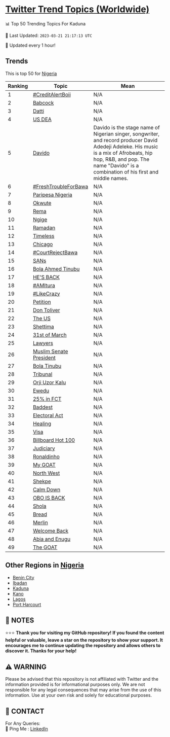 [Twitter Trend Topics (Worldwide)](https://github.com/ErcinDedeoglu/Twitter-Trend-Topics)
==========


📊 Top 50 Trending Topics For Kaduna

📆 Last Updated: `2023-03-21 21:17:13 UTC`

🔧 Updated every 1 hour!


## Trends

This is top 50 for [Nigeria](</Nigeria>)

| Ranking | Topic | Mean |
| ------- | ------------ | ------------ |
| 1 | [#CreditAlertBoii](http://twitter.com/search?q=%23CreditAlertBoii) | N/A |
| 2 | [Babcock](http://twitter.com/search?q=Babcock) | N/A |
| 3 | [Datti](http://twitter.com/search?q=Datti) | N/A |
| 4 | [US DEA](http://twitter.com/search?q=US+DEA) | N/A |
| 5 | [Davido](http://twitter.com/search?q=Davido) | Davido is the stage name of Nigerian singer, songwriter, and record producer David Adedeji Adeleke. His music is a mix of Afrobeats, hip hop, R&B, and pop. The name "Davido" is a combination of his first and middle names. |
| 6 | [#FreshTroubleForBawa](http://twitter.com/search?q=%23FreshTroubleForBawa) | N/A |
| 7 | [Paripesa Nigeria](http://twitter.com/search?q=Paripesa+Nigeria) | N/A |
| 8 | [Okwute](http://twitter.com/search?q=Okwute) | N/A |
| 9 | [Rema](http://twitter.com/search?q=Rema) | N/A |
| 10 | [Ngige](http://twitter.com/search?q=Ngige) | N/A |
| 11 | [Ramadan](http://twitter.com/search?q=Ramadan) | N/A |
| 12 | [Timeless](http://twitter.com/search?q=Timeless) | N/A |
| 13 | [Chicago](http://twitter.com/search?q=Chicago) | N/A |
| 14 | [#CourtRejectBawa](http://twitter.com/search?q=%23CourtRejectBawa) | N/A |
| 15 | [SANs](http://twitter.com/search?q=SANs) | N/A |
| 16 | [Bola Ahmed Tinubu](http://twitter.com/search?q=Bola+Ahmed+Tinubu) | N/A |
| 17 | [HE'S BACK](http://twitter.com/search?q=HE%27S+BACK) | N/A |
| 18 | [#AMItura](http://twitter.com/search?q=%23AMItura) | N/A |
| 19 | [#LikeCrazy](http://twitter.com/search?q=%23LikeCrazy) | N/A |
| 20 | [Petition](http://twitter.com/search?q=Petition) | N/A |
| 21 | [Don Toliver](http://twitter.com/search?q=Don+Toliver) | N/A |
| 22 | [The US](http://twitter.com/search?q=The+US) | N/A |
| 23 | [Shettima](http://twitter.com/search?q=Shettima) | N/A |
| 24 | [31st of March](http://twitter.com/search?q=31st+of+March) | N/A |
| 25 | [Lawyers](http://twitter.com/search?q=Lawyers) | N/A |
| 26 | [Muslim Senate President](http://twitter.com/search?q=Muslim+Senate+President) | N/A |
| 27 | [Bola Tinubu](http://twitter.com/search?q=Bola+Tinubu) | N/A |
| 28 | [Tribunal](http://twitter.com/search?q=Tribunal) | N/A |
| 29 | [Orji Uzor Kalu](http://twitter.com/search?q=Orji+Uzor+Kalu) | N/A |
| 30 | [Ewedu](http://twitter.com/search?q=Ewedu) | N/A |
| 31 | [25% in FCT](http://twitter.com/search?q=25%25+in+FCT) | N/A |
| 32 | [Baddest](http://twitter.com/search?q=Baddest) | N/A |
| 33 | [Electoral Act](http://twitter.com/search?q=Electoral+Act) | N/A |
| 34 | [Healing](http://twitter.com/search?q=Healing) | N/A |
| 35 | [Visa](http://twitter.com/search?q=Visa) | N/A |
| 36 | [Billboard Hot 100](http://twitter.com/search?q=Billboard+Hot+100) | N/A |
| 37 | [Judiciary](http://twitter.com/search?q=Judiciary) | N/A |
| 38 | [Ronaldinho](http://twitter.com/search?q=Ronaldinho) | N/A |
| 39 | [My GOAT](http://twitter.com/search?q=My+GOAT) | N/A |
| 40 | [North West](http://twitter.com/search?q=North+West) | N/A |
| 41 | [Shekpe](http://twitter.com/search?q=Shekpe) | N/A |
| 42 | [Calm Down](http://twitter.com/search?q=Calm+Down) | N/A |
| 43 | [OBO IS BACK](http://twitter.com/search?q=OBO+IS+BACK) | N/A |
| 44 | [Shola](http://twitter.com/search?q=Shola) | N/A |
| 45 | [Bread](http://twitter.com/search?q=Bread) | N/A |
| 46 | [Merlin](http://twitter.com/search?q=Merlin) | N/A |
| 47 | [Welcome Back](http://twitter.com/search?q=Welcome+Back) | N/A |
| 48 | [Abia and Enugu](http://twitter.com/search?q=Abia+and+Enugu) | N/A |
| 49 | [The GOAT](http://twitter.com/search?q=The+GOAT) | N/A |



## Other Regions in [Nigeria](</Nigeria>)

* [Benin City](</Nigeria/Benin City.md>)
* [Ibadan](</Nigeria/Ibadan.md>)
* [Kaduna](</Nigeria/Kaduna.md>)
* [Kano](</Nigeria/Kano.md>)
* [Lagos](</Nigeria/Lagos.md>)
* [Port Harcourt](</Nigeria/Port Harcourt.md>)



## 📝 NOTES

⭐⭐⭐ **Thank you for visiting my GitHub repository! If you found the content helpful or valuable, leave a star on the repository to show your support. It encourages me to continue updating the repository and allows others to discover it. Thanks for your help!**


## ⚠️ WARNING

Please be advised that this repository is not affiliated with Twitter and the information provided is for informational purposes only. We are not responsible for any legal consequences that may arise from the use of this information. Use at your own risk and solely for educational purposes.


## 📨 CONTACT

 For Any Queries:  
            🏓 Ping Me : [LinkedIn](https://www.linkedin.com/in/ercindedeoglu/)
